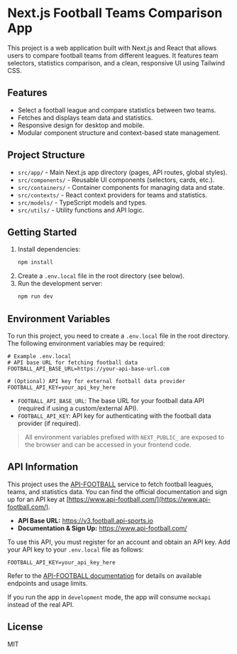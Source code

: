 # Next.js Football Teams Comparison App

This project is a web application built with Next.js and React that allows users to compare football teams from different leagues. It features team selectors, statistics comparison, and a clean, responsive UI using Tailwind CSS.

## Features
- Select a football league and compare statistics between two teams.
- Fetches and displays team data and statistics.
- Responsive design for desktop and mobile.
- Modular component structure and context-based state management.

## Project Structure
- `src/app/` - Main Next.js app directory (pages, API routes, global styles).
- `src/components/` - Reusable UI components (selectors, cards, etc.).
- `src/containers/` - Container components for managing data and state.
- `src/contexts/` - React context providers for teams and statistics.
- `src/models/` - TypeScript models and types.
- `src/utils/` - Utility functions and API logic.

## Getting Started
1. Install dependencies:
   ```bash
   npm install
   ```
2. Create a `.env.local` file in the root directory (see below).
3. Run the development server:
   ```bash
   npm run dev
   ```

## Environment Variables
To run this project, you need to create a `.env.local` file in the root directory. The following environment variables may be required:

```
# Example .env.local
# API base URL for fetching football data
FOOTBALL_API_BASE_URL=https://your-api-base-url.com

# (Optional) API key for external football data provider
FOOTBALL_API_KEY=your_api_key_here
```

- `FOOTBALL_API_BASE_URL`: The base URL for your football data API (required if using a custom/external API).
- `FOOTBALL_API_KEY`: API key for authenticating with the football data provider (if required).

> All environment variables prefixed with `NEXT_PUBLIC_` are exposed to the browser and can be accessed in your frontend code.

## API Information

This project uses the [API-FOOTBALL](https://v3.football.api-sports.io) service to fetch football leagues, teams, and statistics data. You can find the official documentation and sign up for an API key at [https://www.api-football.com/](https://www.api-football.com/).

- **API Base URL:** https://v3.football.api-sports.io
- **Documentation & Sign Up:** https://www.api-football.com/

To use this API, you must register for an account and obtain an API key. Add your API key to your `.env.local` file as follows:

```
FOOTBALL_API_KEY=your_api_key_here
```

Refer to the [API-FOOTBALL documentation](https://www.api-football.com/documentation-v3) for details on available endpoints and usage limits.

If you run the app in `development` mode, the app will consume `mockapi` instead of the real API.

## License
MIT
